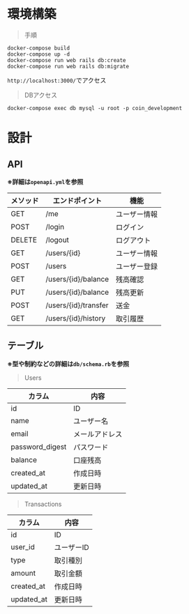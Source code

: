 # 環境構築

> 手順
```
docker-compose build
docker-compose up -d
docker-compose run web rails db:create
docker-compose run web rails db:migrate
```

`http://localhost:3000/`でアクセス

> DBアクセス
```
docker-compose exec db mysql -u root -p coin_development
```

# 設計
## API
**※詳細は`openapi.yml`を参照**

| メソッド |  エンドポイント  |  機能  |
|-|-|-|
| GET | /me | ユーザー情報 |
| POST | /login | ログイン |
| DELETE | /logout | ログアウト |
| GET | /users/{id} | ユーザー情報 |
| POST | /users | ユーザー登録 |
| GET | /users/{id}/balance | 残高確認 |
| PUT | /users/{id}/balance | 残高更新 |
| POST | /users/{id}/transfer | 送金 |
| GET | /users/{id}/history | 取引履歴 |


## テーブル
**※型や制約などの詳細は`db/schema.rb`を参照**

> Users

|  カラム  |  内容  |
|-|-|
| id | ID |
| name | ユーザー名 |
| email | メールアドレス |
| password_digest | パスワード |
| balance | 口座残高 |
| created_at | 作成日時 |
| updated_at | 更新日時 |
> Transactions

|  カラム  |  内容  |
|-|-|
| id | ID |
| user_id | ユーザーID |
| type | 取引種別 |
| amount | 取引金額 |
| created_at | 作成日時 |
| updated_at | 更新日時 |
